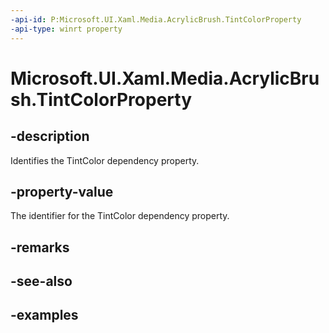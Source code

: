 ```yaml
---
-api-id: P:Microsoft.UI.Xaml.Media.AcrylicBrush.TintColorProperty
-api-type: winrt property
---
```

<!-- Property syntax.
public DependencyProperty TintColorProperty { get; }
-->

# Microsoft.UI.Xaml.Media.AcrylicBrush.TintColorProperty


## -description

Identifies the TintColor dependency property.


## -property-value

The identifier for the TintColor dependency property.


## -remarks


## -see-also


## -examples



